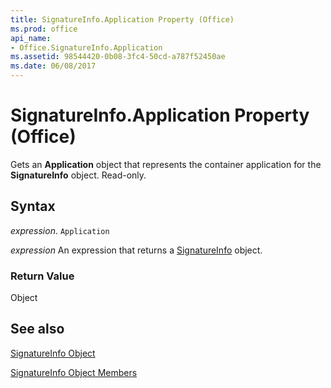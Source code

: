 ```yaml
---
title: SignatureInfo.Application Property (Office)
ms.prod: office
api_name:
- Office.SignatureInfo.Application
ms.assetid: 98544420-0b08-3fc4-50cd-a787f52450ae
ms.date: 06/08/2017
---
```



# SignatureInfo.Application Property (Office)

Gets an  **Application** object that represents the container application for the **SignatureInfo** object. Read-only.


## Syntax

 _expression_. `Application`

 _expression_ An expression that returns a [SignatureInfo](./Office.SignatureInfo.md) object.


### Return Value

Object


## See also


[SignatureInfo Object](Office.SignatureInfo.md)



[SignatureInfo Object Members](./overview/signatureinfo-members-office.md)

